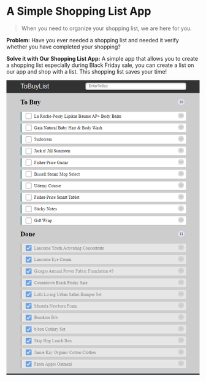 # A Simple Shopping List App

> When you need to organize your shopping list, we are here for you.

**Problem:** Have you ever needed a shopping list and needed it verify whether you have completed your shopping?

**Solve it with Our Shopping List App:**  A simple app that allows you to create a shopping list especially during Black Friday sale, you can create a list on our app and shop with a list. This shopping list saves your time!

![ToBuyList Homepage](/images/toBuyList.PNG)
